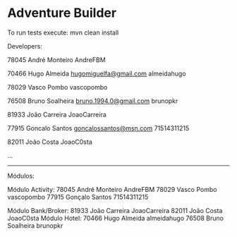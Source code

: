 # Adventure Builder
To run tests execute: mvn clean install

Developers:

78045 André Monteiro AndreFBM 

70466 Hugo Almeida hugomiguelfa@gmail.com almeidahugo 

78029 Vasco Pombo vascopombo

76508 Bruno Soalheira bruno.1994.0@gmail.com brunopkr

81933 João Carreira JoaoCarreira

77915 Goncalo Santos goncalossantos@msn.com 71514311215

82011 João Costa JoaoC0sta

...

_____________________________________________

Módulos:

Módulo Activity:
78045 André Monteiro AndreFBM 
78029 Vasco Pombo vascopombo
77915 Gonçalo Santos 71514311215

Módulo Bank/Broker:
81933 João Carreira JoaoCarreira
82011 João Costa JoaoC0sta
Módulo Hotel:
70466 Hugo Almeida almeidahugo
76508 Bruno Soalheira brunopkr



